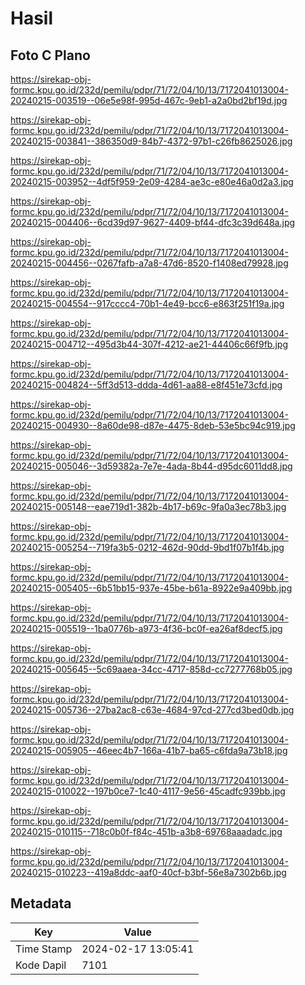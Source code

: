 # Hasil

## Foto C Plano

https://sirekap-obj-formc.kpu.go.id/232d/pemilu/pdpr/71/72/04/10/13/7172041013004-20240215-003519--06e5e98f-995d-467c-9eb1-a2a0bd2bf19d.jpg

https://sirekap-obj-formc.kpu.go.id/232d/pemilu/pdpr/71/72/04/10/13/7172041013004-20240215-003841--386350d9-84b7-4372-97b1-c26fb8625026.jpg

https://sirekap-obj-formc.kpu.go.id/232d/pemilu/pdpr/71/72/04/10/13/7172041013004-20240215-003952--4df5f959-2e09-4284-ae3c-e80e46a0d2a3.jpg

https://sirekap-obj-formc.kpu.go.id/232d/pemilu/pdpr/71/72/04/10/13/7172041013004-20240215-004406--6cd39d97-9627-4409-bf44-dfc3c39d648a.jpg

https://sirekap-obj-formc.kpu.go.id/232d/pemilu/pdpr/71/72/04/10/13/7172041013004-20240215-004456--0267fafb-a7a8-47d6-8520-f1408ed79928.jpg

https://sirekap-obj-formc.kpu.go.id/232d/pemilu/pdpr/71/72/04/10/13/7172041013004-20240215-004554--917cccc4-70b1-4e49-bcc6-e863f251f19a.jpg

https://sirekap-obj-formc.kpu.go.id/232d/pemilu/pdpr/71/72/04/10/13/7172041013004-20240215-004712--495d3b44-307f-4212-ae21-44406c66f9fb.jpg

https://sirekap-obj-formc.kpu.go.id/232d/pemilu/pdpr/71/72/04/10/13/7172041013004-20240215-004824--5ff3d513-ddda-4d61-aa88-e8f451e73cfd.jpg

https://sirekap-obj-formc.kpu.go.id/232d/pemilu/pdpr/71/72/04/10/13/7172041013004-20240215-004930--8a60de98-d87e-4475-8deb-53e5bc94c919.jpg

https://sirekap-obj-formc.kpu.go.id/232d/pemilu/pdpr/71/72/04/10/13/7172041013004-20240215-005046--3d59382a-7e7e-4ada-8b44-d95dc6011dd8.jpg

https://sirekap-obj-formc.kpu.go.id/232d/pemilu/pdpr/71/72/04/10/13/7172041013004-20240215-005148--eae719d1-382b-4b17-b69c-9fa0a3ec78b3.jpg

https://sirekap-obj-formc.kpu.go.id/232d/pemilu/pdpr/71/72/04/10/13/7172041013004-20240215-005254--719fa3b5-0212-462d-90dd-9bd1f07b1f4b.jpg

https://sirekap-obj-formc.kpu.go.id/232d/pemilu/pdpr/71/72/04/10/13/7172041013004-20240215-005405--6b51bb15-937e-45be-b61a-8922e9a409bb.jpg

https://sirekap-obj-formc.kpu.go.id/232d/pemilu/pdpr/71/72/04/10/13/7172041013004-20240215-005519--1ba0776b-a973-4f36-bc0f-ea26af8decf5.jpg

https://sirekap-obj-formc.kpu.go.id/232d/pemilu/pdpr/71/72/04/10/13/7172041013004-20240215-005645--5c69aaea-34cc-4717-858d-cc7277768b05.jpg

https://sirekap-obj-formc.kpu.go.id/232d/pemilu/pdpr/71/72/04/10/13/7172041013004-20240215-005736--27ba2ac8-c63e-4684-97cd-277cd3bed0db.jpg

https://sirekap-obj-formc.kpu.go.id/232d/pemilu/pdpr/71/72/04/10/13/7172041013004-20240215-005905--46eec4b7-166a-41b7-ba65-c6fda9a73b18.jpg

https://sirekap-obj-formc.kpu.go.id/232d/pemilu/pdpr/71/72/04/10/13/7172041013004-20240215-010022--197b0ce7-1c40-4117-9e56-45cadfc939bb.jpg

https://sirekap-obj-formc.kpu.go.id/232d/pemilu/pdpr/71/72/04/10/13/7172041013004-20240215-010115--718c0b0f-f84c-451b-a3b8-69768aaadadc.jpg

https://sirekap-obj-formc.kpu.go.id/232d/pemilu/pdpr/71/72/04/10/13/7172041013004-20240215-010223--419a8ddc-aaf0-40cf-b3bf-56e8a7302b6b.jpg


## Metadata

| Key        | Value               |
| ---------- | ------------------- |
| Time Stamp | 2024-02-17 13:05:41 |
| Kode Dapil | 7101                |




